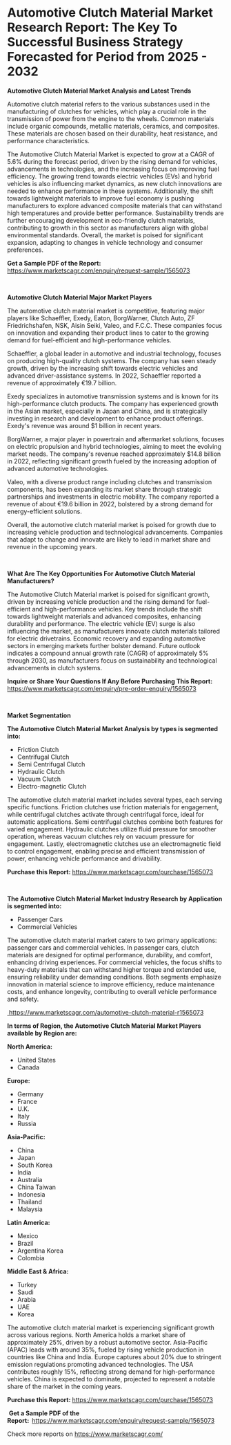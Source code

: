 <p><h1>Automotive Clutch Material Market Research Report: The Key To Successful Business Strategy Forecasted for Period from 2025 - 2032</h1></p><p><strong>Automotive Clutch Material Market Analysis and Latest Trends</strong></p>
<p><p>Automotive clutch material refers to the various substances used in the manufacturing of clutches for vehicles, which play a crucial role in the transmission of power from the engine to the wheels. Common materials include organic compounds, metallic materials, ceramics, and composites. These materials are chosen based on their durability, heat resistance, and performance characteristics.</p><p>The Automotive Clutch Material Market is expected to grow at a CAGR of 5.6% during the forecast period, driven by the rising demand for vehicles, advancements in technologies, and the increasing focus on improving fuel efficiency. The growing trend towards electric vehicles (EVs) and hybrid vehicles is also influencing market dynamics, as new clutch innovations are needed to enhance performance in these systems. Additionally, the shift towards lightweight materials to improve fuel economy is pushing manufacturers to explore advanced composite materials that can withstand high temperatures and provide better performance. Sustainability trends are further encouraging development in eco-friendly clutch materials, contributing to growth in this sector as manufacturers align with global environmental standards. Overall, the market is poised for significant expansion, adapting to changes in vehicle technology and consumer preferences.</p></p>
<p><strong>Get a Sample PDF of the Report:&nbsp;</strong> <a href="https://www.marketscagr.com/enquiry/request-sample/1565073?utm_campaign=2095&utm_medium=2&utm_source=Github&utm_content=ia&utm_term=25022025&utm_id=automotive-clutch-material">https://www.marketscagr.com/enquiry/request-sample/1565073</a></p>
<p>&nbsp;</p>
<p><strong>Automotive Clutch Material Major Market Players</strong></p>
<p><p>The automotive clutch material market is competitive, featuring major players like Schaeffler, Exedy, Eaton, BorgWarner, Clutch Auto, ZF Friedrichshafen, NSK, Aisin Seiki, Valeo, and F.C.C. These companies focus on innovation and expanding their product lines to cater to the growing demand for fuel-efficient and high-performance vehicles.</p><p>Schaeffler, a global leader in automotive and industrial technology, focuses on producing high-quality clutch systems. The company has seen steady growth, driven by the increasing shift towards electric vehicles and advanced driver-assistance systems. In 2022, Schaeffler reported a revenue of approximately €19.7 billion.</p><p>Exedy specializes in automotive transmission systems and is known for its high-performance clutch products. The company has experienced growth in the Asian market, especially in Japan and China, and is strategically investing in research and development to enhance product offerings. Exedy's revenue was around $1 billion in recent years.</p><p>BorgWarner, a major player in powertrain and aftermarket solutions, focuses on electric propulsion and hybrid technologies, aiming to meet the evolving market needs. The company's revenue reached approximately $14.8 billion in 2022, reflecting significant growth fueled by the increasing adoption of advanced automotive technologies.</p><p>Valeo, with a diverse product range including clutches and transmission components, has been expanding its market share through strategic partnerships and investments in electric mobility. The company reported a revenue of about €19.6 billion in 2022, bolstered by a strong demand for energy-efficient solutions.</p><p>Overall, the automotive clutch material market is poised for growth due to increasing vehicle production and technological advancements. Companies that adapt to change and innovate are likely to lead in market share and revenue in the upcoming years.</p></p>
<p>&nbsp;</p>
<p><strong>What Are The Key Opportunities For Automotive Clutch Material Manufacturers?</strong></p>
<p><p>The Automotive Clutch Material market is poised for significant growth, driven by increasing vehicle production and the rising demand for fuel-efficient and high-performance vehicles. Key trends include the shift towards lightweight materials and advanced composites, enhancing durability and performance. The electric vehicle (EV) surge is also influencing the market, as manufacturers innovate clutch materials tailored for electric drivetrains. Economic recovery and expanding automotive sectors in emerging markets further bolster demand. Future outlook indicates a compound annual growth rate (CAGR) of approximately 5% through 2030, as manufacturers focus on sustainability and technological advancements in clutch systems.</p></p>
<p><strong>Inquire or Share Your Questions If Any Before Purchasing This Report:</strong> <a href="https://www.marketscagr.com/enquiry/pre-order-enquiry/1565073?utm_campaign=2095&utm_medium=2&utm_source=Github&utm_content=ia&utm_term=25022025&utm_id=automotive-clutch-material">https://www.marketscagr.com/enquiry/pre-order-enquiry/1565073</a></p>
<p>&nbsp;</p>
<p><strong>Market Segmentation</strong></p>
<p><strong>The Automotive Clutch Material Market Analysis by types is segmented into:</strong></p>
<p><ul><li>Friction Clutch</li><li>Centrifugal Clutch</li><li>Semi Centrifugal Clutch</li><li>Hydraulic Clutch</li><li>Vacuum Clutch</li><li>Electro-magnetic Clutch</li></ul></p>
<p><p>The automotive clutch material market includes several types, each serving specific functions. Friction clutches use friction materials for engagement, while centrifugal clutches activate through centrifugal force, ideal for automatic applications. Semi centrifugal clutches combine both features for varied engagement. Hydraulic clutches utilize fluid pressure for smoother operation, whereas vacuum clutches rely on vacuum pressure for engagement. Lastly, electromagnetic clutches use an electromagnetic field to control engagement, enabling precise and efficient transmission of power, enhancing vehicle performance and drivability.</p></p>
<p><strong>Purchase this Report:&nbsp;</strong><a href="https://www.marketscagr.com/purchase/1565073?utm_campaign=2095&utm_medium=2&utm_source=Github&utm_content=ia&utm_term=25022025&utm_id=automotive-clutch-material">https://www.marketscagr.com/purchase/1565073</a></p>
<p>&nbsp;</p>
<p><strong>The Automotive Clutch Material Market Industry Research by Application is segmented into:</strong></p>
<p><ul><li>Passenger Cars</li><li>Commercial Vehicles</li></ul></p>
<p><p>The automotive clutch material market caters to two primary applications: passenger cars and commercial vehicles. In passenger cars, clutch materials are designed for optimal performance, durability, and comfort, enhancing driving experiences. For commercial vehicles, the focus shifts to heavy-duty materials that can withstand higher torque and extended use, ensuring reliability under demanding conditions. Both segments emphasize innovation in material science to improve efficiency, reduce maintenance costs, and enhance longevity, contributing to overall vehicle performance and safety.</p></p>
<p><a href="https://www.marketscagr.com/automotive-clutch-material-r1565073?utm_campaign=2095&utm_medium=2&utm_source=Github&utm_content=ia&utm_term=25022025&utm_id=automotive-clutch-material">&nbsp;https://www.marketscagr.com/automotive-clutch-material-r1565073</a></p>
<p><strong>In terms of Region, the Automotive Clutch Material Market Players available by Region are:</strong></p>
<p>
    <p> <strong> North America: </strong>
        <ul>
            <li>United States</li>
            <li>Canada</li>
        </ul>
        </p> 
    <p> <strong> Europe: </strong>
        <ul>
            <li>Germany</li>
            <li>France</li>
            <li>U.K.</li>
            <li>Italy</li>
            <li>Russia</li>
        </ul>
        </p> 
    <p> <strong> Asia-Pacific: </strong>
        <ul>
            <li>China</li>
            <li>Japan</li>
            <li>South Korea</li>
            <li>India</li>
            <li>Australia</li>
            <li>China Taiwan</li>
            <li>Indonesia</li>
            <li>Thailand</li>
            <li>Malaysia</li>
        </ul>
        </p> 
    <p> <strong> Latin America: </strong>
        <ul>
            <li>Mexico</li>
            <li>Brazil</li>
            <li>Argentina Korea</li>
            <li>Colombia</li>
        </ul>
        </p> 
    <p> <strong> Middle East & Africa: </strong>
        <ul>
            <li>Turkey</li>
            <li>Saudi</li>
            <li>Arabia</li>
            <li>UAE</li>
            <li>Korea</li>
        </ul>
    </p>
    </p>
<p><p>The automotive clutch material market is experiencing significant growth across various regions. North America holds a market share of approximately 25%, driven by a robust automotive sector. Asia-Pacific (APAC) leads with around 35%, fueled by rising vehicle production in countries like China and India. Europe captures about 20% due to stringent emission regulations promoting advanced technologies. The USA contributes roughly 15%, reflecting strong demand for high-performance vehicles. China is expected to dominate, projected to represent a notable share of the market in the coming years.</p></p>
<p><strong>Purchase this Report: </strong><a href="https://www.marketscagr.com/purchase/1565073?utm_campaign=2095&utm_medium=2&utm_source=Github&utm_content=ia&utm_term=25022025&utm_id=automotive-clutch-material">https://www.marketscagr.com/purchase/1565073</a></p>
<p>&nbsp;<strong>Get a Sample PDF of the Report:&nbsp;&nbsp;</strong><a href="https://www.marketscagr.com/enquiry/request-sample/1565073?utm_campaign=2095&utm_medium=2&utm_source=Github&utm_content=ia&utm_term=25022025&utm_id=automotive-clutch-material">https://www.marketscagr.com/enquiry/request-sample/1565073</a></p>
<p><strong></strong></p>
<p>Check more reports on <a href="https://www.marketscagr.com/?utm_campaign=2095&utm_medium=2&utm_source=Github&utm_content=ia&utm_term=25022025&utm_id=automotive-clutch-material">https://www.marketscagr.com/</a></p>
